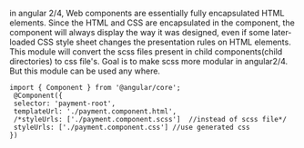 in angular 2/4, Web components are essentially fully encapsulated HTML elements. Since the HTML and CSS are encapsulated in the component, the component will always display the way it was designed, even if some later-loaded CSS style sheet changes
the presentation rules on HTML elements.
This module will convert the scss files present in child components(child directories) to css file's.
Goal is to make scss more modular in angular2/4.
But this module can be used any where.
```
import { Component } from '@angular/core';
 @Component({
 selector: 'payment-root',
 templateUrl: './payment.component.html',
 /*styleUrls: ['./payment.component.scss']  //instead of scss file*/
 styleUrls: ['./payment.component.css'] //use generated css
})
 ```
